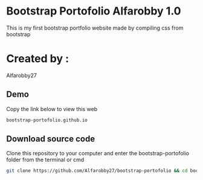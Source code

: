# **Bootstrap Portofolio Alfarobby 1.0**

This is my first bootstrap portfolio website made by compiling css from bootstrap

# **Created by :**

Alfarobby27

## Demo

Copy the link below to view this web

```bash
bootstrap-portofolio.github.io
```

## Download source code

Clone this repository to your computer and enter the bootstrap-portofolio folder from the terminal or cmd

```bash
git clone https://github.com/Alfarobby27/bootstrap-portofolio && cd bootstrap portofolio
```
